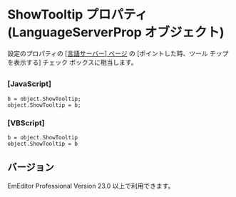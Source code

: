 # ShowTooltip プロパティ (LanguageServerProp オブジェクト)

設定のプロパティの [\[言語サーバー\] ページ](../../dlg/properties/language_server/index) の \[ポイントした時、ツール チップを表示する\] チェック ボックスに相当します。

## 

### \[JavaScript\]

```
b = object.ShowTooltip;
object.ShowTooltip = b;
```

### \[VBScript\]

```
b = object.ShowTooltip
object.ShowTooltip = b
```

## バージョン

EmEditor Professional Version 23.0 以上で利用できます。
